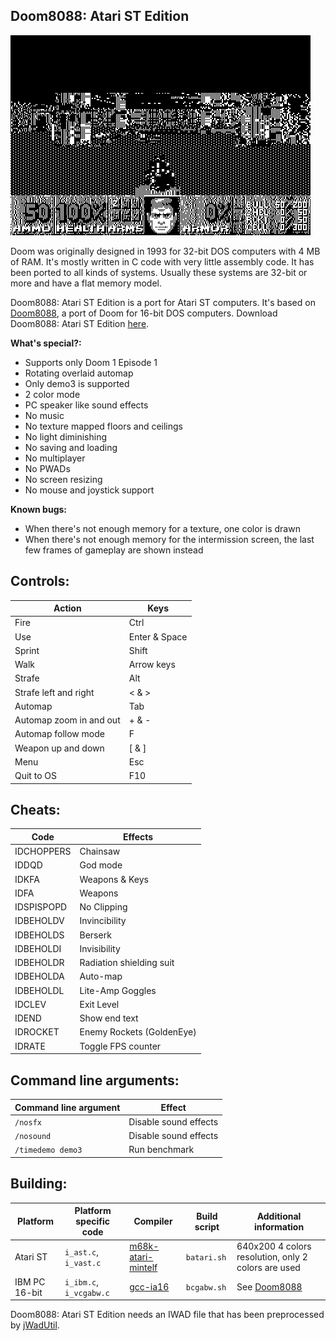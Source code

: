 ## Doom8088: Atari ST Edition
![Doom8088: Atari ST Edition](readme_imgs/doomcgabw.png?raw=true)

Doom was originally designed in 1993 for 32-bit DOS computers with 4 MB of RAM.
It's mostly written in C code with very little assembly code.
It has been ported to all kinds of systems.
Usually these systems are 32-bit or more and have a flat memory model.

Doom8088: Atari ST Edition is a port for Atari ST computers.
It's based on [Doom8088](https://github.com/FrenkelS/Doom8088), a port of Doom for 16-bit DOS computers.
Download Doom8088: Atari ST Edition [here](https://github.com/FrenkelS/Doom8088ST/releases).

**What's special?:**
 - Supports only Doom 1 Episode 1
 - Rotating overlaid automap
 - Only demo3 is supported
 - 2 color mode
 - PC speaker like sound effects
 - No music
 - No texture mapped floors and ceilings
 - No light diminishing
 - No saving and loading
 - No multiplayer
 - No PWADs
 - No screen resizing
 - No mouse and joystick support

**Known bugs:**
 - When there's not enough memory for a texture, one color is drawn
 - When there's not enough memory for the intermission screen, the last few frames of gameplay are shown instead

## Controls:
|Action                           |Keys         |
|---------------------------------|-------------|
|Fire                             |Ctrl         |
|Use                              |Enter & Space|
|Sprint                           |Shift        |
|Walk                             |Arrow keys   |
|Strafe                           |Alt          |
|Strafe left and right            |< & >        |
|Automap                          |Tab          |
|Automap zoom in and out          |+ & -        |
|Automap follow mode              |F            |
|Weapon up and down               |[ & ]        |
|Menu                             |Esc          |
|Quit to OS                       |F10          |

## Cheats:
|Code      |Effects                  |
|----------|-------------------------|
|IDCHOPPERS|Chainsaw                 |
|IDDQD     |God mode                 |
|IDKFA     |Weapons & Keys           |
|IDFA      |Weapons                  |
|IDSPISPOPD|No Clipping              |
|IDBEHOLDV |Invincibility            |
|IDBEHOLDS |Berserk                  |
|IDBEHOLDI |Invisibility             |
|IDBEHOLDR |Radiation shielding suit |
|IDBEHOLDA |Auto-map                 |
|IDBEHOLDL |Lite-Amp Goggles         |
|IDCLEV    |Exit Level               |
|IDEND     |Show end text            |
|IDROCKET  |Enemy Rockets (GoldenEye)|
|IDRATE    |Toggle FPS counter       |

## Command line arguments:
|Command line argument|Effect               |
|---------------------|---------------------|
|`/nosfx`             |Disable sound effects|
|`/nosound`           |Disable sound effects|
|`/timedemo demo3`    |Run benchmark        |

## Building:
|Platform     |Platform specific code |Compiler                                                                    |Build script|Additional information                              |
|-------------|-----------------------|----------------------------------------------------------------------------|------------|----------------------------------------------------|
|Atari ST     |`i_ast.c`, `i_vast.c`  |[m68k-atari-mintelf](http://vincent.riviere.free.fr/soft/m68k-atari-mintelf)|`batari.sh` |640x200 4 colors resolution, only 2 colors are used |
|IBM PC 16-bit|`i_ibm.c`, `i_vcgabw.c`|[gcc-ia16](https://github.com/tkchia/gcc-ia16)                              |`bcgabw.sh` |See [Doom8088](https://github.com/FrenkelS/Doom8088)|

Doom8088: Atari ST Edition needs an IWAD file that has been preprocessed by [jWadUtil](https://github.com/FrenkelS/jWadUtil).
